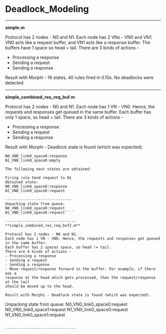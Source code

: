 # Deadlock_Modeling

--------------------------------
**simple.m**

Protocol has 2 nodes - N0 and N1.
Each node has 2 VNs - VN0 and VN1. VN0 acts like a request buffer, and VN1 acts like a response buffer.
The buffers have 1 space so head = tail.
There are 3 kinds of actions - 
- Processing a response
- Sending a request
- Sending a response

Result with Murphi - 16 states, 40 rules fired in 0.10s. No deadlocks were detected. 

--------------------------------
**simple_combined_res_req_buf.m**

Protocol has 2 nodes - N0 and N1.
Each node has 1 VN - VN0. Hence, the requests and responses get queued in the same buffer. 
Each buffer has only 1 space, so head = tail.
There are 3 kinds of actions - 
- Processing a response
- Sending a request
- Sending a response

Result with Murphi - Deadlock state is found (which was expected).

````Unpacking state from queue:
N0_VN0_link0_space0:response
N1_VN0_link0_space0:empty

The following next states are obtained:

Firing rule Send request to N1
Obtained state:
N0_VN0_link0_space0:response
N1_VN0_link0_space0:request

------------------------------
Unpacking state from queue:
N0_VN0_link0_space0:request
N1_VN0_link0_space0:request````

--------------------------------
**simple_combined_res_req_buf2.m**

Protocol has 2 nodes - N0 and N1.
Each node has 1 VN - VN0. Hence, the requests and responses get queued in the same buffer. 
Each buffer has 2 spaces space, so head != tail.
There are 4 kinds of actions - 
- Processing a response
- Sending a request
- Sending a response
- Move request/response forward in the buffer. For example, if there was a
response at the head which gets processed, then the request/response at the tail
should be moved up to the head. 

Result with Murphi - Deadlock state is found (which was expected).

````
Unpacking state from queue:
N0_VN0_link0_space0:request
N0_VN0_link0_space1:request
N1_VN0_link0_space0:request
N1_VN0_link0_space1:request
````

--------------------------------